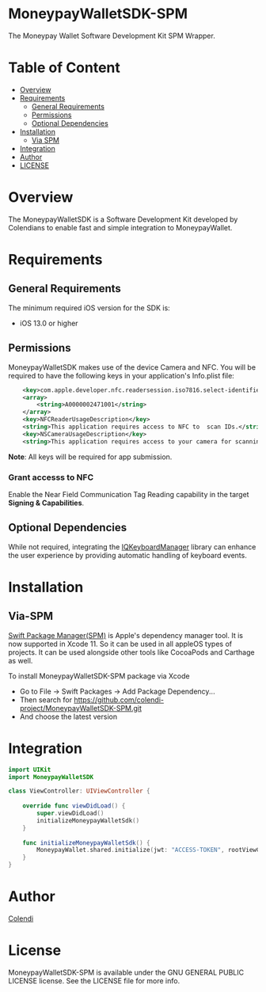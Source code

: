 # MoneypayWalletSDK-SPM

The Moneypay Wallet Software Development Kit SPM Wrapper.

# Table of Content
- [Overview](#overview)
- [Requirements](#requirements)
    - [General Requirements](#general-requirements)
    - [Permissions](#permissions)
    - [Optional Dependencies](#optional-dependencies)
- [Installation](#installation)
    - [Via SPM](#via-spm)
- [Integration](#integration)
- [Author](#author)
- [LICENSE](#license)

# Overview

The MoneypayWalletSDK is a Software Development Kit developed by Colendians to enable fast and simple integration to MoneypayWallet.

#  Requirements

## General Requirements
The minimum required iOS version for the SDK is:  
* iOS 13.0 or higher  

## Permissions

MoneypayWalletSDK makes use of the device Camera and NFC. You will be required to have the following keys in your application's Info.plist file:

```xml
    <key>com.apple.developer.nfc.readersession.iso7816.select-identifiers</key>
	<array>
		<string>A0000002471001</string>
	</array>
	<key>NFCReaderUsageDescription</key>
	<string>This application requires access to NFC to  scan IDs.</string>
	<key>NSCameraUsageDescription</key>
	<string>This application requires access to your camera for scanning and uploading the document.</string>
```
**Note**: All keys will be required for app submission.

### Grant accesss to NFC
Enable the Near Field Communication Tag Reading capability in the target **Signing & Capabilities**. 

## Optional Dependencies

While not required, integrating the [IQKeyboardManager](https://github.com/hackiftekhar/IQKeyboardManager) library can enhance the user experience by providing automatic handling of keyboard events.

# Installation

## Via-SPM

[Swift Package Manager(SPM)](https://swift.org/package-manager/) is Apple's dependency manager tool. It is now supported in Xcode 11. So it can be used in all appleOS types of projects. It can be used alongside other tools like CocoaPods and Carthage as well. 

To install MoneypayWalletSDK-SPM package via Xcode

 * Go to File -> Swift Packages -> Add Package Dependency...
 * Then search for https://github.com/colendi-project/MoneypayWalletSDK-SPM.git
 * And choose the latest version

# Integration

```swift
import UIKit
import MoneypayWalletSDK

class ViewController: UIViewController {
    
    override func viewDidLoad() {
        super.viewDidLoad()
        initializeMoneypayWalletSdk()
    }
    
    func initializeMoneypayWalletSdk() {
        MoneypayWallet.shared.initialize(jwt: "ACCESS-TOKEN", rootViewController: self)   
    }
}

```

# Author

[Colendi](https://github.com/colendi-project)

# License

MoneypayWalletSDK-SPM is available under the GNU GENERAL PUBLIC LICENSE license. See the LICENSE file for more info.

